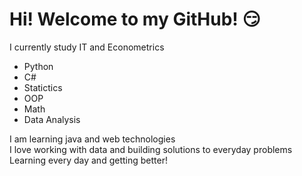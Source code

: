 # Hi! Welcome to my GitHub! :smirk:

I currently study IT and Econometrics

* Python
* C#
* Statictics
* OOP
* Math
* Data Analysis

I am learning java and web technologies <br>
I love working with data and building solutions to everyday problems <br>
Learning every day and getting better!


